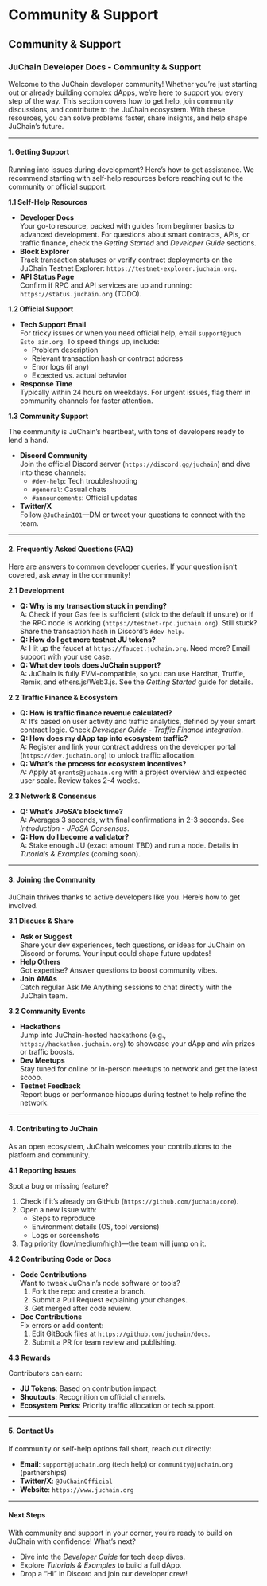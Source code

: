 # Community & Support

## Community & Support

### JuChain Developer Docs - Community & Support

Welcome to the JuChain developer community! Whether you’re just starting out or already building complex dApps, we’re here to support you every step of the way. This section covers how to get help, join community discussions, and contribute to the JuChain ecosystem. With these resources, you can solve problems faster, share insights, and help shape JuChain’s future.

***

#### 1. Getting Support

Running into issues during development? Here’s how to get assistance. We recommend starting with self-help resources before reaching out to the community or official support.

**1.1 Self-Help Resources**

* **Developer Docs**\
  Your go-to resource, packed with guides from beginner basics to advanced development. For questions about smart contracts, APIs, or traffic finance, check the _Getting Started_ and _Developer Guide_ sections.
* **Block Explorer**\
  Track transaction statuses or verify contract deployments on the JuChain Testnet Explorer: `https://testnet-explorer.juchain.org`.
* **API Status Page**\
  Confirm if RPC and API services are up and running: `https://status.juchain.org` (TODO).

**1.2 Official Support**

* **Tech Support Email**\
  For tricky issues or when you need official help, email `support@juch Esto ain.org`. To speed things up, include:
  * Problem description
  * Relevant transaction hash or contract address
  * Error logs (if any)
  * Expected vs. actual behavior
* **Response Time**\
  Typically within 24 hours on weekdays. For urgent issues, flag them in community channels for faster attention.

**1.3 Community Support**

The community is JuChain’s heartbeat, with tons of developers ready to lend a hand.

* **Discord Community**\
  Join the official Discord server (`https://discord.gg/juchain`) and dive into these channels:
  * `#dev-help`: Tech troubleshooting
  * `#general`: Casual chats
  * `#announcements`: Official updates
* **Twitter/X**\
  Follow `@JuChain101`—DM or tweet your questions to connect with the team.

***

#### 2. Frequently Asked Questions (FAQ)

Here are answers to common developer queries. If your question isn’t covered, ask away in the community!

**2.1 Development**

* **Q: Why is my transaction stuck in pending?**\
  A: Check if your Gas fee is sufficient (stick to the default if unsure) or if the RPC node is working (`https://testnet-rpc.juchain.org`). Still stuck? Share the transaction hash in Discord’s `#dev-help`.
* **Q: How do I get more testnet JU tokens?**\
  A: Hit up the faucet at `https://faucet.juchain.org`. Need more? Email support with your use case.
* **Q: What dev tools does JuChain support?**\
  A: JuChain is fully EVM-compatible, so you can use Hardhat, Truffle, Remix, and ethers.js/Web3.js. See the _Getting Started_ guide for details.

**2.2 Traffic Finance & Ecosystem**

* **Q: How is traffic finance revenue calculated?**\
  A: It’s based on user activity and traffic analytics, defined by your smart contract logic. Check _Developer Guide - Traffic Finance Integration_.
* **Q: How does my dApp tap into ecosystem traffic?**\
  A: Register and link your contract address on the developer portal (`https://dev.juchain.org`) to unlock traffic allocation.
* **Q: What’s the process for ecosystem incentives?**\
  A: Apply at `grants@juchain.org` with a project overview and expected user scale. Review takes 2-4 weeks.

**2.3 Network & Consensus**

* **Q: What’s JPoSA’s block time?**\
  A: Averages 3 seconds, with final confirmations in 2-3 seconds. See _Introduction - JPoSA Consensus_.
* **Q: How do I become a validator?**\
  A: Stake enough JU (exact amount TBD) and run a node. Details in _Tutorials & Examples_ (coming soon).

***

#### 3. Joining the Community

JuChain thrives thanks to active developers like you. Here’s how to get involved.

**3.1 Discuss & Share**

* **Ask or Suggest**\
  Share your dev experiences, tech questions, or ideas for JuChain on Discord or forums. Your input could shape future updates!
* **Help Others**\
  Got expertise? Answer questions to boost community vibes.
* **Join AMAs**\
  Catch regular Ask Me Anything sessions to chat directly with the JuChain team.

**3.2 Community Events**

* **Hackathons**\
  Jump into JuChain-hosted hackathons (e.g., `https://hackathon.juchain.org`) to showcase your dApp and win prizes or traffic boosts.
* **Dev Meetups**\
  Stay tuned for online or in-person meetups to network and get the latest scoop.
* **Testnet Feedback**\
  Report bugs or performance hiccups during testnet to help refine the network.

***

#### 4. Contributing to JuChain

As an open ecosystem, JuChain welcomes your contributions to the platform and community.

**4.1 Reporting Issues**

Spot a bug or missing feature?

1. Check if it’s already on GitHub (`https://github.com/juchain/core`).
2. Open a new Issue with:
   * Steps to reproduce
   * Environment details (OS, tool versions)
   * Logs or screenshots
3. Tag priority (low/medium/high)—the team will jump on it.

**4.2 Contributing Code or Docs**

* **Code Contributions**\
  Want to tweak JuChain’s node software or tools?
  1. Fork the repo and create a branch.
  2. Submit a Pull Request explaining your changes.
  3. Get merged after code review.
* **Doc Contributions**\
  Fix errors or add content:
  1. Edit GitBook files at `https://github.com/juchain/docs`.
  2. Submit a PR for team review and publishing.

**4.3 Rewards**

Contributors can earn:

* **JU Tokens**: Based on contribution impact.
* **Shoutouts**: Recognition on official channels.
* **Ecosystem Perks**: Priority traffic allocation or tech support.

***

#### 5. Contact Us

If community or self-help options fall short, reach out directly:

* **Email**: `support@juchain.org` (tech help) or `community@juchain.org` (partnerships)
* **Twitter/X**: `@JuChainOfficial`
* **Website**: `https://www.juchain.org`

***

#### Next Steps

With community and support in your corner, you’re ready to build on JuChain with confidence! What’s next?

* Dive into the _Developer Guide_ for tech deep dives.
* Explore _Tutorials & Examples_ to build a full dApp.
* Drop a “Hi” in Discord and join our developer crew!
